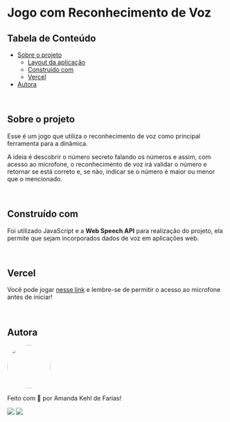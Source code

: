 # Jogo com Reconhecimento de Voz

## Tabela de Conteúdo
<!--ts-->
   * [Sobre o projeto](#sobre-o-projeto)
      * [Layout da aplicação](#layout-da-aplicação)
      * [Construído com](#construído-com)
      * [Vercel](#vercel)
   * [Autora](#autora)
<!--te-->

<br>

## Sobre o projeto
Esse é um jogo que utiliza o reconhecimento de voz como principal ferramenta para a dinâmica. 

A ideia é descobrir o número secreto falando os números e assim, com acesso ao microfone, o reconhecimento de voz irá validar o número e retornar se está correto e, se não, indicar se o número é maior ou menor que o mencionado. 

<br>

## Construído com
Foi utilizado JavaScript e a <strong>Web Speech API</strong> para realização do projeto, ela permite que sejam incorporados dados de voz em aplicações web. 

<br>

## Vercel

Você pode jogar [nesse link](https://voice-recognition-javascript.vercel.app/) e lembre-se de permitir o acesso ao microfone antes de iniciar! 

<br>

## **Autora**

<a href="https://github.com/amandakehl">
 <img style="border-radius: 50%;" src="https://avatars.githubusercontent.com/u/73315527?v=4" width="100px;" alt=""/>
</a>

Feito com 💜 por Amanda Kehl de Farias!

  [<img src="https://img.shields.io/badge/Gmail-45BF86?style=for-the-badge&logo=gmail&logoColor=white">](mailto:amandakehldefarias@gmail.com) 
  [<img src="https://img.shields.io/badge/LinkedIn-45BF86?style=for-the-badge&logo=linkedin&logoColor=white">](https://www.linkedin.com/in/amandakehl/) 